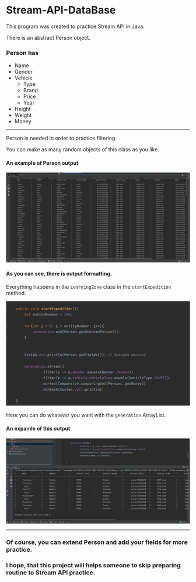 # Stream-API-DataBase

This program was created to practice Stream API in Java.

There is an abstract Person object.

### Person has
  - Name
  - Gender
  - Vehicle
      - Type
      - Brand
      - Price
      - Year
  - Height
  - Weight
  - Money
  ---
  
Person is needed in order to practice filtering.

You can make as many random objects of this class as you like.

#### An example of Person output

![](com/Screenshots/generalOutput.png)

#### As you can see, there is output formatting.

Everything happens in the `LearningZone` class in the `startExpedition` method.

![](com/Screenshots/startExpedition.png)

Here you can do whatever you want with the `generation` ArrayList.

#### An expamle of this output

![](com/Screenshots/selectedOutput.png)

---

### Of course, you can extend Person and add your fields for more practice.
### I hope, that this project will helps someone to skip preparing routine to Stream API practice.
